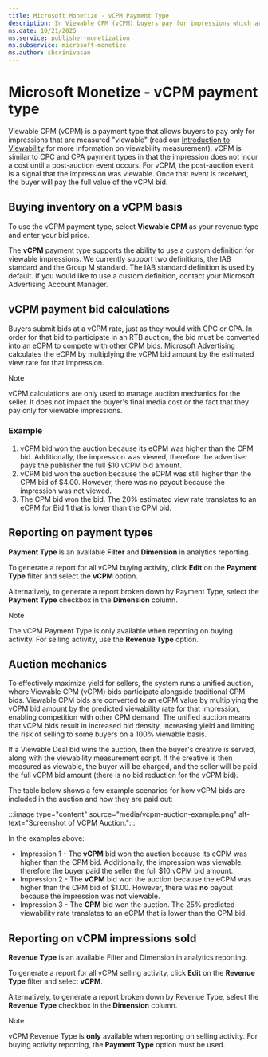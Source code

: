 ```yaml
---
title: Microsoft Monetize - vCPM Payment Type
description: In Viewable CPM (vCPM) buyers pay for impressions which are measured as viewable. Learn about buying inventory on a vCPM basis and how vCPM payment bid calculations are done, along with examples.  
ms.date: 10/21/2025
ms.service: publisher-monetization
ms.subservice: microsoft-monetize
ms.author: shsrinivasan
---
```



# Microsoft Monetize - vCPM payment type

Viewable CPM (vCPM) is a payment type that allows buyers to pay only for impressions that are measured "viewable" (read our [Introduction to Viewability](introduction-to-viewability.md) for more information on viewability measurement). vCPM is similar to CPC and CPA payment types in that the impression does not incur a cost until a post-auction event occurs. For vCPM, the post-auction event is a signal that the impression was viewable. Once that event is received, the buyer will pay the full value of the vCPM bid.

## Buying inventory on a vCPM basis

To use the vCPM payment type, select **Viewable CPM** as your revenue type and enter your bid price.

The **vCPM** payment type supports the ability to use a custom definition for viewable impressions. We currently support two definitions, the IAB standard and the Group M standard. The IAB standard definition is used by default. If you would like to use a custom definition, contact your Microsoft Advertising Account Manager.

## vCPM payment bid calculations

Buyers submit bids at a vCPM rate, just as they would with CPC or CPA. In order for that bid to participate in an RTB auction, the bid must be converted into an eCPM to compete with other CPM bids. Microsoft Advertising calculates the eCPM by multiplying the vCPM bid amount by the estimated view rate for that impression.

> [!NOTE]
> vCPM calculations are only used to manage auction mechanics for the seller. It does not impact the buyer's final media cost or the fact that they pay only for viewable impressions.

### Example

1. vCPM bid won the auction because its eCPM was higher than the CPM bid. Additionally, the impression was viewed, therefore the advertiser pays the publisher the full $10 vCPM bid amount.
1. vCPM bid won the auction because the eCPM was still higher than the CPM bid of $4.00. However, there was no payout because the impression was not viewed.
1. The CPM bid won the bid. The 20% estimated view rate translates to an eCPM for Bid 1 that is lower than the CPM bid.

## Reporting on payment types

**Payment Type** is an available **Filter** and **Dimension** in analytics reporting.

To generate a report for all vCPM buying activity, click **Edit** on the **Payment Type** filter and select the **vCPM** option.

Alternatively, to generate a report broken down by Payment Type, select the **Payment Type** checkbox in the **Dimension** column.

> [!NOTE]
> The vCPM Payment Type is only available when reporting on buying activity. For selling activity, use the **Revenue Type** option.

## Auction mechanics

To effectively maximize yield for sellers, the system runs a unified auction, where Viewable CPM (vCPM) bids participate alongside traditional CPM bids. Viewable CPM bids are converted to an eCPM value by multiplying the vCPM bid amount by the predicted viewability rate for that impression, enabling competition with other CPM demand. The unified auction means that vCPM bids result in increased bid density, increasing yield and limiting the risk of selling to some buyers on a 100% viewable basis.

If a Viewable Deal bid wins the auction, then the buyer's creative is served, along with the viewability measurement script. If the creative is then measured as viewable, the buyer will be charged, and the seller will be paid the full vCPM bid amount (there is no bid reduction for the vCPM bid).

The table below shows a few example scenarios for how vCPM bids are included in the auction and how they are paid out:

:::image type="content" source="media/vcpm-auction-example.png" alt-text="Screenshot of VCPM Auction.":::

In the examples above:

- Impression 1 - The **vCPM** bid won the auction because its eCPM was higher than the CPM bid. Additionally, the impression was viewable, therefore the buyer paid the seller the full $10 vCPM bid amount.
- Impression 2 - The **vCPM** bid won the auction because the eCPM was higher than the CPM bid of $1.00. However, there was **no** payout because the impression was not viewable.
- Impression 3 - The **CPM** bid won the auction. The 25% predicted viewability rate translates to an eCPM that is lower than the CPM bid.

## Reporting on vCPM impressions sold

**Revenue Type** is an available Filter and Dimension in analytics reporting.

To generate a report for all vCPM selling activity, click **Edit** on the **Revenue Type** filter and select **vCPM**.

Alternatively, to generate a report broken down by Revenue Type, select the **Revenue Type** checkbox in the **Dimension** column.

> [!NOTE]
> vCPM Revenue Type is **only** available when reporting on selling activity. For buying activity reporting, the **Payment Type** option must be used.
